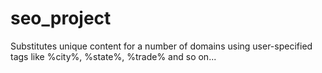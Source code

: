 seo_project
===========

Substitutes unique content for a number of domains using user-specified tags like %city%, %state%, %trade% and so on...
